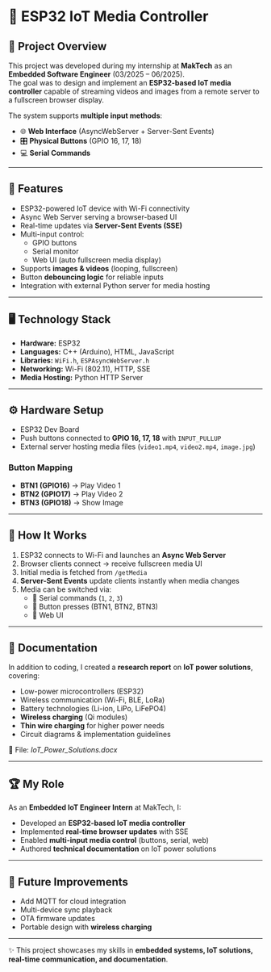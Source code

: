 # 📡 ESP32 IoT Media Controller

## 🌟 Project Overview
This project was developed during my internship at **MakTech** as an **Embedded Software Engineer** (03/2025 – 06/2025).  
The goal was to design and implement an **ESP32-based IoT media controller** capable of streaming videos and images from a remote server to a fullscreen browser display.

The system supports **multiple input methods**:
- 🌐 **Web Interface** (AsyncWebServer + Server-Sent Events)  
- 🎛️ **Physical Buttons** (GPIO 16, 17, 18)  
- 💻 **Serial Commands**

---

## 🔑 Features
- ESP32-powered IoT device with Wi-Fi connectivity  
- Async Web Server serving a browser-based UI  
- Real-time updates via **Server-Sent Events (SSE)**  
- Multi-input control:
  - GPIO buttons
  - Serial monitor
  - Web UI (auto fullscreen media display)  
- Supports **images & videos** (looping, fullscreen)  
- Button **debouncing logic** for reliable inputs  
- Integration with external Python server for media hosting  

---

## 🖥️ Technology Stack
- **Hardware:** ESP32  
- **Languages:** C++ (Arduino), HTML, JavaScript  
- **Libraries:** `WiFi.h`, `ESPAsyncWebServer.h`  
- **Networking:** Wi-Fi (802.11), HTTP, SSE  
- **Media Hosting:** Python HTTP Server  

---

## ⚙️ Hardware Setup
- ESP32 Dev Board  
- Push buttons connected to **GPIO 16, 17, 18** with `INPUT_PULLUP`  
- External server hosting media files (`video1.mp4`, `video2.mp4`, `image.jpg`)  

### Button Mapping
- **BTN1 (GPIO16)** → Play Video 1  
- **BTN2 (GPIO17)** → Play Video 2  
- **BTN3 (GPIO18)** → Show Image  

---

## 🚀 How It Works
1. ESP32 connects to Wi-Fi and launches an **Async Web Server**  
2. Browser clients connect → receive fullscreen media UI  
3. Initial media is fetched from `/getMedia`  
4. **Server-Sent Events** update clients instantly when media changes  
5. Media can be switched via:
   - 🔹 Serial commands (`1`, `2`, `3`)  
   - 🔹 Button presses (BTN1, BTN2, BTN3)  
   - 🔹 Web UI  

---

## 📄 Documentation
In addition to coding, I created a **research report** on **IoT power solutions**, covering:
- Low-power microcontrollers (ESP32)  
- Wireless communication (Wi-Fi, BLE, LoRa)  
- Battery technologies (Li-ion, LiPo, LiFePO4)  
- **Wireless charging** (Qi modules)  
- **Thin wire charging** for higher power needs  
- Circuit diagrams & implementation guidelines  

📄 File: *IoT_Power_Solutions.docx*  

---

## 🏆 My Role
As an **Embedded IoT Engineer Intern** at MakTech, I:
- Developed an **ESP32-based IoT media controller**  
- Implemented **real-time browser updates** with SSE  
- Enabled **multi-input media control** (buttons, serial, web)  
- Authored **technical documentation** on IoT power solutions  

---

## 📌 Future Improvements
- Add MQTT for cloud integration  
- Multi-device sync playback  
- OTA firmware updates  
- Portable design with **wireless charging**  

---

✨ This project showcases my skills in **embedded systems, IoT solutions, real-time communication, and documentation**.
